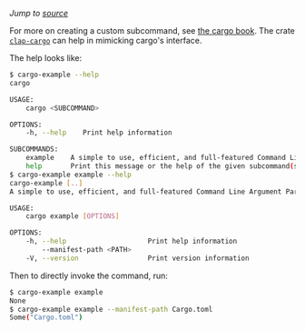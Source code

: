 *Jump to [source](cargo-example.rs)*

For more on creating a custom subcommand, see [the cargo
book](https://doc.rust-lang.org/cargo/reference/external-tools.html#custom-subcommands).
The crate [`clap-cargo`](https://github.com/crate-ci/clap-cargo) can help in
mimicking cargo's interface.

The help looks like:
```bash
$ cargo-example --help
cargo 

USAGE:
    cargo <SUBCOMMAND>

OPTIONS:
    -h, --help    Print help information

SUBCOMMANDS:
    example    A simple to use, efficient, and full-featured Command Line Argument Parser
    help       Print this message or the help of the given subcommand(s)
$ cargo-example example --help
cargo-example [..]
A simple to use, efficient, and full-featured Command Line Argument Parser

USAGE:
    cargo example [OPTIONS]

OPTIONS:
    -h, --help                    Print help information
        --manifest-path <PATH>    
    -V, --version                 Print version information
```

Then to directly invoke the command, run:
```bash
$ cargo-example example
None
$ cargo-example example --manifest-path Cargo.toml
Some("Cargo.toml")
```
